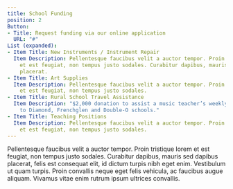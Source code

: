 ```yaml
---
title: School Funding
position: 2
Button:
- Title: Request funding via our online application
  URL: "#"
List (expanded):
- Item Title: New Instruments / Instrument Repair
  Item Description: Pellentesque faucibus velit a auctor tempor. Proin tristique lorem
    et est feugiat, non tempus justo sodales. Curabitur dapibus, mauris sed dapibus
    placerat.
- Item Title: Art Supplies
  Item Description: Pellentesque faucibus velit a auctor tempor. Proin tristique lorem
    et est feugiat, non tempus justo sodales.
- Item Title: Rural School Travel Assistance
  Item Description: "$2,000 donation to assist a music teacher’s weekly travel expenses
    to Diamond, Frenchglen and Double-O schools."
- Item Title: Teaching Positions
  Item Description: Pellentesque faucibus velit a auctor tempor. Proin tristique lorem
    et est feugiat, non tempus justo sodales.
---
```


Pellentesque faucibus velit a auctor tempor. Proin tristique lorem
et est feugiat, non tempus justo sodales. Curabitur dapibus, mauris sed dapibus
placerat, felis est consequat elit, id dictum turpis nibh eget enim. Vestibulum
ut quam turpis. Proin convallis neque eget felis vehicula, ac faucibus augue aliquam.
Vivamus vitae enim rutrum ipsum ultrices convallis.
